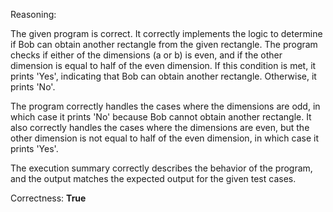 Reasoning:

The given program is correct. It correctly implements the logic to determine if Bob can obtain another rectangle from the given rectangle. The program checks if either of the dimensions (a or b) is even, and if the other dimension is equal to half of the even dimension. If this condition is met, it prints 'Yes', indicating that Bob can obtain another rectangle. Otherwise, it prints 'No'.

The program correctly handles the cases where the dimensions are odd, in which case it prints 'No' because Bob cannot obtain another rectangle. It also correctly handles the cases where the dimensions are even, but the other dimension is not equal to half of the even dimension, in which case it prints 'Yes'.

The execution summary correctly describes the behavior of the program, and the output matches the expected output for the given test cases.

Correctness: **True**